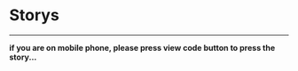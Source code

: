 # Storys
---------------------------------
**if you are on mobile phone, please press view code button to press the story...**